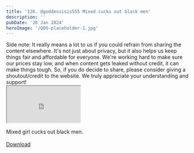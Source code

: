 ```yaml
---
title: '126. @goddessisis555 Mixed cucks out black men'
description: ''
pubDate: '26 Jan 2024'
heroImage: '/QOS-placeholder-1.jpg'
---
```

<div class="video_paragraph_header"> Side note: It really means a lot to us if you could refrain from sharing the content elsewhere. It's not just about privacy, but it also helps us keep things fair and affordable for everyone. We're working hard to make sure our prices stay low, and when content gets leaked without credit, it can make things tough. So, if you do decide to share, please consider giving a shoutout/credit to the website. We truly appreciate your understanding and support!</div>

<iframe src="https://drive.google.com/file/d/19NnOq4HZ9yzv4beD6P9ZZEzHlQQT9As1/preview" width="200" height="100" allow="autoplay" allowfullscreen="allowfullscreen"></iframe>

Mixed girl cucks out black men.
<br>
<br>
<a class="read_more" href="https://drive.google.com/file/d/19NnOq4HZ9yzv4beD6P9ZZEzHlQQT9As1/view?usp=sharing">Download</a>